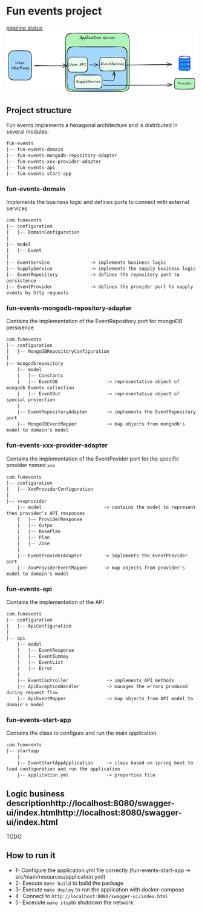# Fun events project
[pipeline status](https://github.com/mblancoa/java-fun-events/actions)
![Fun events schema](fun-events-diagram.png)

## Project structure
Fun events implements a hexagonal architecture and is distributed in several modules:

```
fun-events
|-- fun-events-domain
|-- fun-events-mongodb-repository-adapter
|-- fun-events-xxx-provider-adapter
|-- fun-events-api
|-- fun-events-start-app
```
### fun-events-domain
Implements the business logic and defines ports to connect with external services

```
com.funevents
|-- configuration
|   |-- DomainConfiguration
|
|-- model
|   |-- Event
|
|-- EventService               -> implements business logic
|-- SupplyService              -> implements the supply business logic
|-- EventRepository            -> defines the repository port to persistence
|-- EventProvider              -> defines the provider port to supply events by http requests
```
### fun-events-mongodb-repository-adapter
Contains the implementation of the EventRepository port for mongoDB persisence

```
com.funevents
|-- configuration
|   |-- MongoDBRepositoryConfiguration
|
|-- mongodbrepository
    |-- model
    |   |-- Constants
    |   |-- EventDB                  -> representative object of mongodb Events collection
    |   |-- EventOut                 -> representative object of special projection
    |
    |-- EventRepositoryAdapter       -> implements the EventRepository port
    |-- MongoDBEventMapper           -> map objects from mongodb's model to domain's model

```
### fun-events-xxx-provider-adapter
Contains the implementation of the EventPovider port for the specific provider named `xxx`

```
com.funevents
|-- configuration
|   |-- XxxProviderConfiguration
|
|-- xxxprovider
    |-- model                       -> contains the model to represent then provider's API responses
    |   |-- ProviderResponse
    |   |-- Outpu
    |   |-- BasePlan
    |   |-- Plan
    |   |-- Zone
    |
    |-- EventProviderAdapter        -> implements the EventProvider port
    |-- XxxProviderEventMapper      -> map objects from provider's model to domain's model

```
### fun-events-api
Contains the implementation of the API 

```
com.funevents
|-- configuration
|   |-- ApiConfiguration
|
|-- api
    |-- model
    |   |-- EventResponse
    |   |-- EventSummay                  
    |   |-- EventList                 
    |   |-- Error                 
    |
    |-- EventController              -> implements API methods
    |-- ApiExceptionHandler          -> manages the errors produced during request flow
    |-- ApiEventMapper               -> map objects from API model to domain's model
```
### fun-events-start-app
Contains the class to configure and run the main application

```
com.funevents
|-- startapp
    |
    |-- EventStartAppApplication     -> class based on spring boot to load configuration and run the application
    |-- application.yml              -> properties file          

```
## Logic business descriptionhttp://localhost:8080/swagger-ui/index.htmlhttp://localhost:8080/swagger-ui/index.html
TODO

## How to run it
- 1- Configure the application.yml file correctly (fun-events-start-app -> src/main/resources/application.yml)
- 2- Execute `make build` to build the package
- 3- Execute `make deploy` to run the application with docker-compose
- 4- Connect to `http://localhost:8080/swagger-ui/index.html`
- 5- Excecute `make stop`to shutdown the network

